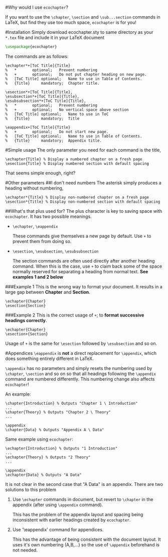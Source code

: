 #Why would I use `ecochapter`?

If you want to use the `\chapter`, `\section` and `\sub...section` commands in LaTeX, but find they use too much space, `ecochapter` is for you!

#Installation
Simply download ecochapter.sty to same directory as your `*.tex` file and include it in your LaTeX document
```latex
\usepackage{ecochapter}
```

The commands are as follows:
```
\echapter*+[ToC Title]{Title}
%	*		optional;	Prevent numbering
%	+		optional;	Do not put chapter heading on new page.
%	[ToC Title]	optional;	Name to use in Table of Contents.
%	{Title}		mandatory;	Chapter title.

\esection*+[ToC Title]{Title},
\esubsection*+[ToC Title]{Title},
\esubsubsection*+[ToC Title]{Title},
%	*		optional;	Prevent numbering
%	+		optional;	No vertical space above section
%	[ToC Title]	optional;	Name to use in ToC
%	{Title}		mandatory;	Title

\eappendix+[ToC Title]{Title}
%	+		optional;	Do not start new page.
%	[ToC Title]	optional;	Name to use in Table of Contents.
%	{Title}		mandatory;	Appendix title.
```

#Simple usage
The only parameter you need for each command is the title,
```
\echapter{Title} % Display a numbered chapter on a fresh page
\esection{Title} % Display numbered section with default spacing
```

That seems simple enough, right?

#Other parameters
##I don't need numbers
The asterisk simply produces a heading without numbering,
```
\echapter*{Title} % Display non-numbered chapter on a fresh page
\esection*{Title} % Display non-numbered section with default spacing
```

##What's that plus used for?
The plus character is key to saving space with `ecochapter`. It has two possible meanings.

* `\echapter`, `\eappendix`

    These commands give themselves a new page by default. Use `+` to prevent them from doing so.
* `\esection`, `\esubsection`, `\esubsubsection`

    The section commands are often used directly after another heading command. When this is the case, use `+` to claim back some of the space normally reserved for separating a heading from normal text. **See examples 1 and 2 below**

###Example 1
This is the wrong way to format your document. It results in a large gap between **Chapter** and **Section**.
```
\echapter{Chapter}
\esection{Section} 
```

###Example 2
This is the correct usage of `+`; to **format successive headings correctly**.
```
\echapter{Chapter}
\esection+{Section} 
```

Usage of `+` is the same for `\esection` followed by `\esubsection` and so on.

#Appendices
`\eappendix` is **not** a direct replacement for `\appendix`, which does something entirely different in LaTeX.

`\appendix` has no parameters and simply resets the numbering used by `\chapter`, `\section` and so on so that all headings following the `\appendix` command are numbered differently. This numbering change also affects `ecochapter`!

An example:
```
\chapter{Introduction} % Outputs "Chapter 1 \ Introduction"
...
\chapter{Theory} % Outputs "Chapter 2 \ Theory"
...

\appendix
\chapter{Data} % Outputs "Appendix A \ Data"
```

Same example using `ecochapter`:
```
\echapter{Introduction} % Outputs "1 Introduction"
...
\echapter{Theory} % Outputs "2 Theory"
...

\appendix
\echapter{Data} % Outputs "A Data"
```

It is not clear in the second case that "A Data" is an appendix. There are two solutions to this problem

1.  Use `\echapter` commands in document, but revert to `\chapter` in the appendix (after using `\appendix` command).

    This has the problem of the appendix layout and spacing being inconsistent with earlier headings created by `ecochapter`.
2.  Use '\eappendix' command for appendices.

    This has the advantage of being consistent with the document layout. It uses it's own numbering (A,B,...) so the use of `\appendix` beforehand is not needed.
